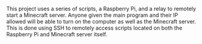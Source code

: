 This project uses a series of scripts, a Raspberry Pi, and a relay to remotely start a Minecraft server. Anyone given the main program and their IP allowed will be able to turn on the computer as well as the Minecraft server.
This is done using SSH to remotely access scripts located on both the Raspberry Pi and Minecraft server itself.
